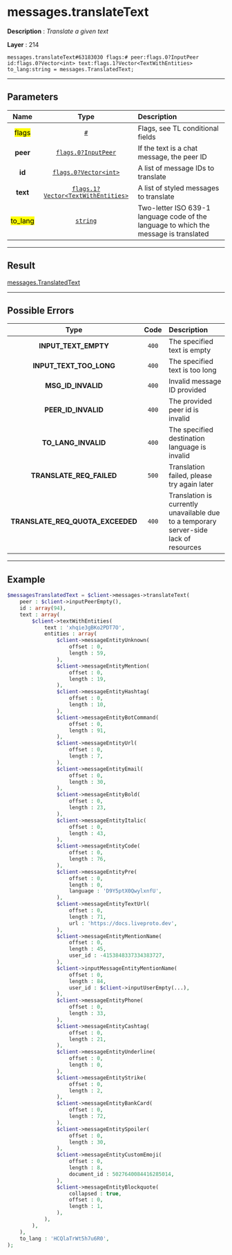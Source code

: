 # messages.translateText

**Description** : *Translate a given text*

**Layer** : 214

```tl
messages.translateText#63183030 flags:# peer:flags.0?InputPeer id:flags.0?Vector<int> text:flags.1?Vector<TextWithEntities> to_lang:string = messages.TranslatedText;
```

---

## Parameters

| Name | Type | Description |
| :---: | :---: | :--- |
| <mark>flags</mark> | [`#`](type/#) | Flags, see TL conditional fields |
| **peer** | [`flags.0?InputPeer`](type/InputPeer) | If the text is a chat message, the peer ID |
| **id** | [`flags.0?Vector<int>`](type/int) | A list of message IDs to translate |
| **text** | [`flags.1?Vector<TextWithEntities>`](type/TextWithEntities) | A list of styled messages to translate |
| <mark>to_lang</mark> | [`string`](type/string) | Two-letter ISO 639-1 language code of the language to which the message is translated |

---

## Result

[messages.TranslatedText](type/messages.TranslatedText)

---

## Possible Errors

| Type | Code | Description |
| :---: | :---: | :--- |
| **INPUT_TEXT_EMPTY** | `400` | The specified text is empty |
| **INPUT_TEXT_TOO_LONG** | `400` | The specified text is too long |
| **MSG_ID_INVALID** | `400` | Invalid message ID provided |
| **PEER_ID_INVALID** | `400` | The provided peer id is invalid |
| **TO_LANG_INVALID** | `400` | The specified destination language is invalid |
| **TRANSLATE_REQ_FAILED** | `500` | Translation failed, please try again later |
| **TRANSLATE_REQ_QUOTA_EXCEEDED** | `400` | Translation is currently unavailable due to a temporary server-side lack of resources |

---

## Example

```php
$messagesTranslatedText = $client->messages->translateText(
	peer : $client->inputPeerEmpty(),
	id : array(94),
	text : array(
		$client->textWithEntities(
			text : 'xhqie3gBKo2PDT7O',
			entities : array(
				$client->messageEntityUnknown(
					offset : 0,
					length : 59,
				),
				$client->messageEntityMention(
					offset : 0,
					length : 19,
				),
				$client->messageEntityHashtag(
					offset : 0,
					length : 10,
				),
				$client->messageEntityBotCommand(
					offset : 0,
					length : 91,
				),
				$client->messageEntityUrl(
					offset : 0,
					length : 7,
				),
				$client->messageEntityEmail(
					offset : 0,
					length : 30,
				),
				$client->messageEntityBold(
					offset : 0,
					length : 23,
				),
				$client->messageEntityItalic(
					offset : 0,
					length : 43,
				),
				$client->messageEntityCode(
					offset : 0,
					length : 76,
				),
				$client->messageEntityPre(
					offset : 0,
					length : 0,
					language : 'D9Y5ptX0QwylxnfU',
				),
				$client->messageEntityTextUrl(
					offset : 0,
					length : 71,
					url : 'https://docs.liveproto.dev',
				),
				$client->messageEntityMentionName(
					offset : 0,
					length : 45,
					user_id : -4153848337334383727,
				),
				$client->inputMessageEntityMentionName(
					offset : 0,
					length : 84,
					user_id : $client->inputUserEmpty(...),
				),
				$client->messageEntityPhone(
					offset : 0,
					length : 33,
				),
				$client->messageEntityCashtag(
					offset : 0,
					length : 21,
				),
				$client->messageEntityUnderline(
					offset : 0,
					length : 0,
				),
				$client->messageEntityStrike(
					offset : 0,
					length : 2,
				),
				$client->messageEntityBankCard(
					offset : 0,
					length : 72,
				),
				$client->messageEntitySpoiler(
					offset : 0,
					length : 30,
				),
				$client->messageEntityCustomEmoji(
					offset : 0,
					length : 8,
					document_id : 5027640084416285014,
				),
				$client->messageEntityBlockquote(
					collapsed : true,
					offset : 0,
					length : 1,
				),
			),
		),
	),
	to_lang : 'HCQlaTrWt5h7u6R0',
);
```